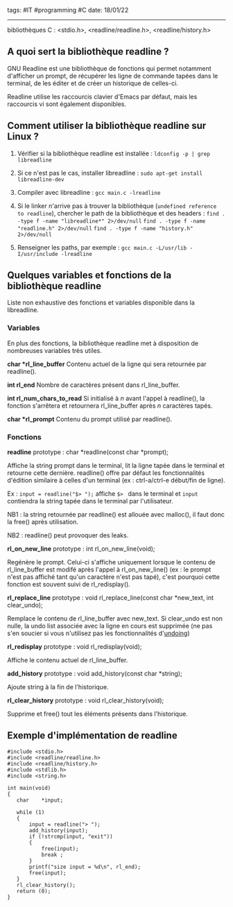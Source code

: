tags: #IT #programming #C 
date: 18/01/22
***

bibliothèques C : <stdio.h>, <readline/readline.h>, <readline/history.h>

## A quoi sert la bibliothèque readline ?
GNU Readline est une bibliothèque de fonctions qui permet notamment d'afficher un prompt, de récupérer les ligne de commande tapées dans le terminal, de les éditer et de créer un historique de celles-ci. 

Readline utilise les raccourcis clavier d'Emacs par défaut, mais les raccourcis vi sont également disponibles.

## Comment utiliser la bibliothèque readline sur Linux ?
1. Vérifier si la bibliothèque readline est installée :
`ldconfig -p | grep libreadline`

2. Si ce n'est pas le cas, installer libreadline :
`sudo apt-get install libreadline-dev`

3. Compiler avec libreadline :
`gcc main.c -lreadline`

4. Si le linker n'arrive pas à trouver la bibliothèque (`undefined reference to readline`), chercher le path de la bibliothèque et des headers :
`find . -type f -name "libreadline*" 2>/dev/null`
`find . -type f -name "readline.h" 2>/dev/null`
`find . -type f -name "history.h" 2>/dev/null`

5. Renseigner les paths, par exemple  :
`gcc main.c -L/usr/lib -I/usr/include -lreadline`

## Quelques variables et fonctions de la bibliothèque readline
Liste non exhaustive des fonctions et variables disponible dans la libreadline.
 
 ### Variables
 En plus des fonctions, la bibliothèque readline met à disposition de nombreuses variables très utiles.
 
 **char \*rl_line_buffer**
 Contenu actuel de la ligne qui sera retournée par readline().
 
 **int rl_end**
 Nombre de caractères présent dans rl_line_buffer.
 
 **int rl_num_chars_to_read**
 Si initialisé à *n* avant l'appel à readline(), la fonction s'arrêtera et retournera rl_line_buffer après *n* caractères tapés.
 
 **char \*rl_prompt**
 Contenu du prompt utilisé par readline().
 
### Fonctions
 **readline**
 prototype : char \*readline(const char \*prompt);
 
 Affiche la string prompt dans le terminal, lit la ligne tapée dans le terminal et retourne cette dernière. 
 readline() offre par défaut les fonctionnalités d'édition similaire à celles d'un terminal (ex : ctrl-a/ctrl-e début/fin de ligne).
 
 Ex :  `input = readline("$> ");` affiche `$> ` dans le terminal et `input` contiendra la string tapée dans le terminal par l'utilisateur.
 
 NB1 : la string retournée par readline() est allouée avec malloc(), il faut donc la free() après utilisation.
 
 NB2 : readline() peut provoquer des leaks.

 **rl_on_new_line**
 prototype : int rl_on_new_line(void);
 
 Regénère le prompt. Celui-ci s'affiche uniquement lorsque le contenu de rl_line_buffer est modifé après l'appel à rl_on_new_line() (ex : le prompt n'est pas affiché tant qu'un caractère n'est pas tapé), c'est pourquoi cette fonction est souvent suivi de rl_redisplay().  
 
 **rl_replace_line**
 prototype : void rl_replace_line(const char \*new_text, int clear_undo);
 
 Remplace le contenu de rl_line_buffer avec new_text. Si clear_undo est non nulle, la undo list associée avec la ligne en cours est supprimée (ne pas s'en soucier si vous n'utilisez pas les fonctionnalités d'[undoing](https://tiswww.case.edu/php/chet/readline/readline.html#SEC34))
 
 **rl_redisplay**
 prototype : void rl_redisplay(void);
 
 Affiche le contenu actuel de rl_line_buffer.
 
 **add_history**
 prototype : void add_history(const char \*string);
 
 Ajoute string à la fin de l'historique.
 
 **rl_clear_history**
 prototype : void rl_clear_history(void);
 
 Supprime et free() tout les éléments présents dans l'historique.
 
 ## Exemple d'implémentation de readline
 
 ```
#include <stdio.h>
#include <readline/readline.h>
#include <readline/history.h>
#include <stdlib.h>
#include <string.h>

int	main(void)
{
	char	*input;

	while (1)
	{
		input = readline("> ");
		add_history(input);
		if (!strcmp(input, "exit"))
		{
			free(input);
			break ;
		}
		printf("size input = %d\n", rl_end);
		free(input);
	}
	rl_clear_history();
	return (0);
}
 ```
